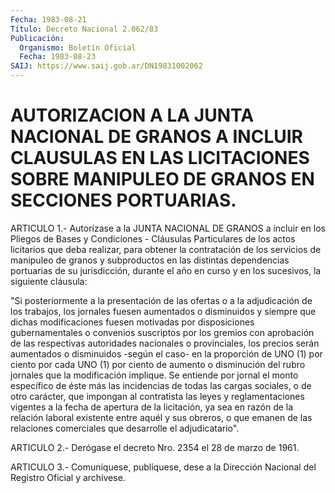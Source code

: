 ```yaml
---
Fecha: 1983-08-21
Título: Decreto Nacional 2.062/83
Publicación:
  Organismo: Boletín Oficial
  Fecha: 1983-08-23
SAIJ: https://www.saij.gob.ar/DN19831002062
---
```

# AUTORIZACION A LA JUNTA NACIONAL DE GRANOS A INCLUIR CLAUSULAS EN LAS LICITACIONES SOBRE MANIPULEO DE GRANOS EN SECCIONES PORTUARIAS.

<a id="1"></a>
ARTICULO 1.- Autorízase a la JUNTA NACIONAL DE GRANOS a incluir en los  Pliegos  de Bases y Condiciones - Cláusulas Particulares de los actos licitarios que deba realizar, para obtener la contratación de los servicios de manipuleo de granos y subproductos  en  las   distintas  dependencias  portuarias  de  su jurisdicción, durante el  año  en  curso  y  en  los  sucesivos, la siguiente cláusula:

"Si  posteriormente  a  la  presentación  de  las  ofertas  o a  la adjudicación  de  los  trabajos,  los jornales fuesen aumentados  o disminuidos  y siempre que dichas modificaciones  fuesen  motivadas por disposiciones  gubernamentales  o  convenios suscriptos por los gremios con aprobación de las respectivas  autoridades nacionales o provinciales, los precios serán aumentados o  disminuidos -según el caso- en la proporción de UNO (1) por ciento por  cada  UNO (1) por ciento   de  aumento  o  disminución  del  rubro  jornales  que  la modificación  implique.  Se entiende por jornal el monto específico de éste más las incidencias  de  todas  las  cargas  sociales, o de otro carácter, que impongan al contratista las leyes y reglamentaciones vigentes a la fecha de apertura de la  licitación, ya sea en razón de la relación laboral existente entre aquél  y sus obreros,  o que emanen de las relaciones comerciales que desarrolle el adjudicatario".

<a id="2"></a>
ARTICULO  2.-  Derógase el decreto Nro. 2354 el 28 de marzo de 1961.

<a id="3"></a>
ARTICULO  3.-  Comuníquese,  publíquese,  dese  a la Dirección Nacional del Registro Oficial y archívese.